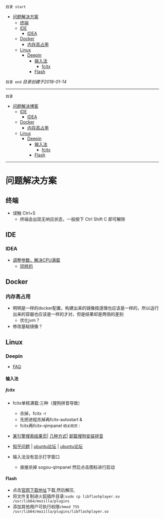`目录 start`
 
- [问题解决方案](#问题解决方案)
    - [终端](#终端)
    - [IDE](#ide)
        - [IDEA](#idea)
    - [Docker](#docker)
        - [内存高占用](#内存高占用)
    - [Linux](#linux)
        - [Deepin](#deepin)
            - [输入法](#输入法)
                - [fcitx](#fcitx)
            - [Flash](#flash)

`目录 end` *目录创建于2018-01-14*
****************************************
`目录`
- [问题解决博客](#问题解决博客)
    - [IDE](#ide)
        - [IDEA](#idea)
    - [Docker](#docker)
        - [内存高占用](#内存高占用)
    - [Linux](#linux)
        - [Deepin](#deepin)
            - [输入法](#输入法)
                - [fcitx](#fcitx)
            - [Flash](#flash)

*********************
# 问题解决方案
## 终端
- 误触 Ctrl+S
    - 终端会出现无响应状态，一般按下 Ctrl Shift C 即可解除

## IDE
### IDEA
- [调整参数，解决CPU满载](https://intellij-support.jetbrains.com/hc/en-us/articles/206544869)
    - [同样的](https://intellij-support.jetbrains.com/hc/en-us/articles/207241235)


## Docker
### 内存高占用
- 明明是一样的docker配置，构建出来的镜像按道理也应该是一样的，所以运行出来的容器也应该是一样的才对，但是结果却是两倍的差别
    - 优化jvm？
- 修改基础镜像？

## Linux 
### Deepin

- [FAQ](https://bbs.deepin.org/forum.php?mod=viewthread&tid=146921&extra=page%3D1)


#### 输入法
##### fcitx
- fcitx单核满载:三种（搜狗拼音导致）
    - 杀掉，fcitx -r
    - 先把进程杀掉再fcitx-autostart &
    - fcitx再fcitx-qimpanel 
`相关网页：`
- [某引擎搜索结果页](https://ausdn.com/s/ubuntu+cpu+fcitx)| [几种方式](https://www.findhao.net/res/786)| [卸载搜狗安装拼音](http://tieba.baidu.com/p/3863217434)
- [知乎问题](https://www.zhihu.com/question/19839748) | [ubuntu论坛](http://forum.ubuntu.com.cn/viewtopic.php?f=122&t=173730&p=1299087) | [ubuntu论坛](http://forum.ubuntu.com.cn/viewtopic.php?f=8&t=194486&start=0)

- 输入法没有显示打字窗口
    - 直接杀掉 sogou-qimpanel 然后点击图标进行启动

#### Flash
- 点击[官网下载地址](https://get.adobe.com/cn/flashplayer/)下载,然后解压,
- 将文件复制进火狐插件目录:`sudo cp libflashplayer.so  /usr/lib64/mozilla/plugins`
- 添加其他用户可执行权限`chmod 755 /usr/lib64/mozilla/plugins/libflashplayer.so`
